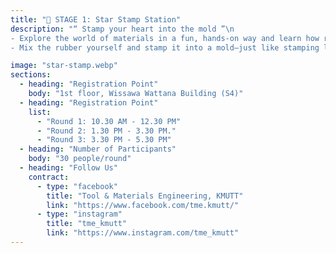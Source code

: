 ```yaml
---
title: "🎪 STAGE 1: Star Stamp Station"
description: "“ Stamp your heart into the mold ”\n
- Explore the world of materials in a fun, hands-on way and learn how rubber is formed into different shapes.\n
- Mix the rubber yourself and stamp it into a mold—just like stamping love straight from your heart! \n(🤎) (🤎) Take home a unique souvenir along with some wow-worthy knowledge."

image: "star-stamp.webp"
sections:
  - heading: "Registration Point"
    body: "1st floor, Wissawa Wattana Building (S4)"
  - heading: "Registration Point"
    list:
      - "Round 1: 10.30 AM - 12.30 PM"
      - "Round 2: 1.30 PM - 3.30 PM."
      - "Round 3: 3.30 PM - 5.30 PM"
  - heading: "Number of Participants"
    body: "30 people/round"
  - heading: "Follow Us"
    contract:
      - type: "facebook"
        title: "Tool & Materials Engineering, KMUTT"
        link: "https://www.facebook.com/tme.kmutt/"
      - type: "instagram"
        title: "tme_kmutt"
        link: "https://www.instagram.com/tme_kmutt"
---
```

